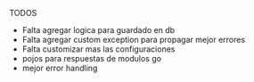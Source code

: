 TODOS
 - Falta agregar logica para guardado en db
 - Falta agregar custom exception para propagar mejor errores
 - Falta customizar mas las configuraciones
 - pojos para respuestas de modulos go
 - mejor error handling
